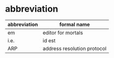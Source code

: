 # abbreviation 
| abbreviation | formal name |
|------------- | ------------|
| em | editor for mortals|
|i.e.| id est|
|ARP| address resolution protocol| 

